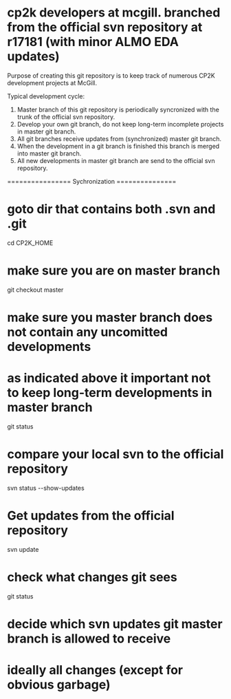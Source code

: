 # cp2k developers at mcgill. branched from the official svn repository at r17181 (with minor ALMO EDA updates)

Purpose of creating this git repository is to keep track of numerous CP2K development projects at McGill.

Typical development cycle:

1. Master branch of this git repository is periodically syncronized with the trunk of the official svn repository.
2. Develop your own git branch, do not keep long-term incomplete projects in master git branch.
3. All git branches receive updates from (synchronized) master git branch.
4. When the development in a git branch is finished this branch is merged into master git branch.
5. All new developments in master git branch are send to the official svn repository.

================ Sychronization ===============
# goto dir that contains both .svn and .git
cd CP2K_HOME

# make sure you are on master branch
git checkout master

# make sure you master branch does not contain any uncomitted developments
# as indicated above it important not to keep long-term developments in master branch
git status

# compare your local svn to the official repository
svn status --show-updates

# Get updates from the official repository
svn update

# check what changes git sees
git status

# decide which svn updates git master branch is allowed to receive
# ideally all changes (except for obvious garbage)
